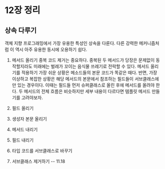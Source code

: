 # 12장 정리
## 상속 다루기
   객체 지향 프로그래밍에서 가장 유용한 특성인 상속을 다룬다. 
   다른 강력한 메커니즘처럼 이 역시 아주 유용한 동시에 오용하기 쉽다.

1. 메서드 올리기
   중복 코드 제거는 중요하다. 
   중복된 두 메서드가 당장은 문제없이 동작할지라도 미래에는 벌레가 꼬이는 음식물 쓰레기로 전락할 수 있다.
   메서드 올리기를 적용하기 가장 쉬운 상황은 메소드들의 본문 코드가 똑같은 때다.
   반면, 가장 이상하고 복잡한 상황은 해당 메서드의 본문에서 참조하는 필드들이 서브클래스에만 있는 경우이다.
   이때는 필드들 먼저 슈퍼클래스로 올린 후에 메서드를 올려야 한다.
   두 메서드의 전체 흐름은 비슷하지만 세부 내용이 다르다면 템플릿 메서드 만들기를 고려야보자.

2. 필드 올리기
3. 생성자 본문 올리기
4. 메서드 내리기
5. 필드 내리기
6. 타입 코드를 서브클래스로 바꾸기
7. 서브클래스 제거하기
   -- 11.18